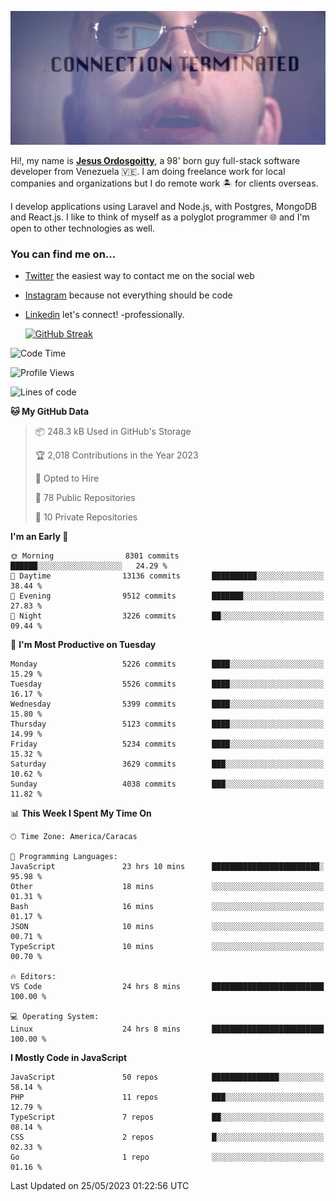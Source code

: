 ![hackers movie reference](./disconnected.jpg)

Hi!, my name is [**Jesus Ordosgoitty**](https://jodaz.xyz), a 98' born guy full-stack software developer from Venezuela 🇻🇪. I am doing freelance work for local companies and organizations but I do remote work 🏝️ for clients overseas. 

I develop applications using Laravel and Node.js, with Postgres, MongoDB and React.js. I like to think of myself as a polyglot programmer 🌐 and I'm open to other technologies as well.

### You can find me on...

- [Twitter](https://twitter.com/jodaz_) the easiest way to contact me on the social web
- [Instagram](https://instagram.com/jodaz_) because not everything should be code
- [Linkedin](https://linkedin.com/in/jodaz) let's connect! -professionally.


    [![GitHub Streak](https://streak-stats.demolab.com?user=jodaz&theme=tokyonight)](https://git.io/streak-stats)

<!--START_SECTION:waka-->
![Code Time](http://img.shields.io/badge/Code%20Time-3%2C915%20hrs%2045%20mins-blue)

![Profile Views](http://img.shields.io/badge/Profile%20Views-0-blue)

![Lines of code](https://img.shields.io/badge/From%20Hello%20World%20I%27ve%20Written-98.0%20million%20lines%20of%20code-blue)

**🐱 My GitHub Data** 

> 📦 248.3 kB Used in GitHub's Storage 
 > 
> 🏆 2,018 Contributions in the Year 2023
 > 
> 💼 Opted to Hire
 > 
> 📜 78 Public Repositories 
 > 
> 🔑 10 Private Repositories 
 > 
**I'm an Early 🐤** 

```text
🌞 Morning                8301 commits        ██████░░░░░░░░░░░░░░░░░░░   24.29 % 
🌆 Daytime                13136 commits       ██████████░░░░░░░░░░░░░░░   38.44 % 
🌃 Evening                9512 commits        ███████░░░░░░░░░░░░░░░░░░   27.83 % 
🌙 Night                  3226 commits        ██░░░░░░░░░░░░░░░░░░░░░░░   09.44 % 
```
📅 **I'm Most Productive on Tuesday** 

```text
Monday                   5226 commits        ████░░░░░░░░░░░░░░░░░░░░░   15.29 % 
Tuesday                  5526 commits        ████░░░░░░░░░░░░░░░░░░░░░   16.17 % 
Wednesday                5399 commits        ████░░░░░░░░░░░░░░░░░░░░░   15.80 % 
Thursday                 5123 commits        ████░░░░░░░░░░░░░░░░░░░░░   14.99 % 
Friday                   5234 commits        ████░░░░░░░░░░░░░░░░░░░░░   15.32 % 
Saturday                 3629 commits        ███░░░░░░░░░░░░░░░░░░░░░░   10.62 % 
Sunday                   4038 commits        ███░░░░░░░░░░░░░░░░░░░░░░   11.82 % 
```


📊 **This Week I Spent My Time On** 

```text
🕑︎ Time Zone: America/Caracas

💬 Programming Languages: 
JavaScript               23 hrs 10 mins      ████████████████████████░   95.98 % 
Other                    18 mins             ░░░░░░░░░░░░░░░░░░░░░░░░░   01.31 % 
Bash                     16 mins             ░░░░░░░░░░░░░░░░░░░░░░░░░   01.17 % 
JSON                     10 mins             ░░░░░░░░░░░░░░░░░░░░░░░░░   00.71 % 
TypeScript               10 mins             ░░░░░░░░░░░░░░░░░░░░░░░░░   00.70 % 

🔥 Editors: 
VS Code                  24 hrs 8 mins       █████████████████████████   100.00 % 

💻 Operating System: 
Linux                    24 hrs 8 mins       █████████████████████████   100.00 % 
```

**I Mostly Code in JavaScript** 

```text
JavaScript               50 repos            ███████████████░░░░░░░░░░   58.14 % 
PHP                      11 repos            ███░░░░░░░░░░░░░░░░░░░░░░   12.79 % 
TypeScript               7 repos             ██░░░░░░░░░░░░░░░░░░░░░░░   08.14 % 
CSS                      2 repos             █░░░░░░░░░░░░░░░░░░░░░░░░   02.33 % 
Go                       1 repo              ░░░░░░░░░░░░░░░░░░░░░░░░░   01.16 % 
```




 Last Updated on 25/05/2023 01:22:56 UTC
<!--END_SECTION:waka-->
